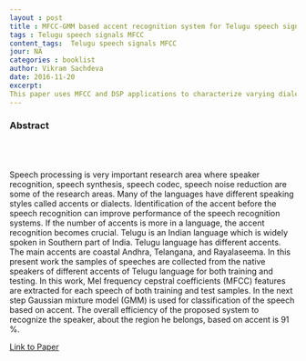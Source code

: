 ```yaml
---
layout : post
title : MFCC-GMM based accent recognition system for Telugu speech signals 
tags : Telugu speech signals MFCC
content_tags:  Telugu speech signals MFCC
jour: NA
categories : booklist 
author: Vikram Sachdeva
date: 2016-11-20
excerpt: 
This paper uses MFCC and DSP applications to characterize varying dialects of the Telugu language.  
---
```







### Abstract
<br><br><br>
Speech processing is very important research area where speaker recognition, speech synthesis, speech codec, speech noise reduction are some of the research areas. Many of the languages have different speaking styles called accents or dialects. Identification of the accent before the speech recognition can improve performance of the speech recognition systems. If the number of accents is more in a language, the accent recognition becomes crucial. Telugu is an Indian language which is widely spoken in Southern part of India. Telugu language has different accents. The main accents are coastal Andhra, Telangana, and Rayalaseema. In this present work the samples of speeches are collected from the native speakers of different accents of Telugu language for both training and testing. In this work, Mel frequency cepstral coefficients (MFCC) features are extracted for each speech of both training and test samples. In the next step Gaussian mixture model (GMM) is used for classification of the speech based on accent. The overall efficiency of the proposed system to recognize the speaker, about the region he belongs, based on accent is 91 %.

[Link to Paper](http://link.springer.com/article/10.1007/s10772-015-9328-y)